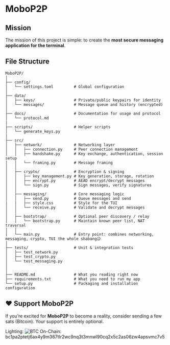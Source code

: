 # MoboP2P

## Mission

The mission of this project is simple: to create the **most secure messaging application for the terminal**.  

## File Structure

```
MoboP2P/
│
├── config/
│   └── settings.toml         # Global configuration
│
├── data/
│   ├── keys/                 # Private/public keypairs for identity
│   └── messages/             # Message queue and history (encrypted)
│
├── docs/                     # Documentation for usage and protocol
│   └── protocol.md
|
├── scripts/                  # Helper scripts
│   └── generate_keys.py
|
├── src/
│   ├── network/              # Networking layer
│   │   ├── connection.py     # Peer connection management
│   │   ├── handshake.py      # Key exchange, authentication, session setup
│   │   └── framing.py        # Message framing
│   │
│   ├── crypto/               # Encryption & signing
│   │   ├── key_management.py # Key generation, storage, rotation
│   │   ├── encrypt.py        # AEAD encrypt/decrypt messages
│   │   └── sign.py           # Sign messages, verify signatures
│   │
│   ├── messaging/            # Core messaging logic
│   │   ├── send.py           # Queue messages and send
|   |   ├── style.css         # Style for the TUI
│   │   └── receive.py        # Validate and decrypt messages
│   │
│   ├── bootstrap/            # Optional peer discovery / relay
│   │   └── bootstrap.py      # Maintain known peer list, NAT traversal
│   │
│   └── main.py               # Entry point: combines networking, messaging, crypto, TUI the whole shabang😉
│
├── tests/                    # Unit & integration tests
│   ├── test_network.py
│   ├── test_crypto.py
│   └── test_messaging.py
│
│
├── README.md                 # What you reading right now
├── requirements.txt          # What you need to run my app
└── setup.py                  # Packaging and installation configuration
```


## ❤️ Support MoboP2P

If you’re excited for **MoboP2P** to become a reality, consider sending a few sats (Bitcoin). Your support is entirely optional.

Lighting:
![BTC](https://github.com/user-attachments/assets/cdb814cb-acef-4af1-8699-09bcedba4b11)
On-Chain:
bc1pa2ptetj6ax4y9m367tlr2wc9nq3t3mnwl90cq2x5c2as06zw4apsvmc7v5
